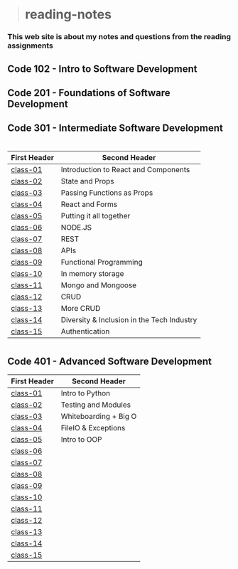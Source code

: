 ># reading-notes

### This web site is about my notes and questions from the reading assignments 

## Code 102 - Intro to Software Development
## Code 201 - Foundations of Software Development
## Code 301 - Intermediate Software Development
#

| First Header                  | Second Header                              |
| ----------------------------- | ------------------------------------------ |
| [class-01](./301/class-01.md)     | Introduction to React and Components       |
| [class-02](./301/class-02.md)     | State and Props                            |
| [class-03](./301/class-03.md)     | Passing Functions as Props                 |
| [class-04](./301/class-04.md)     | React and Forms                            |
| [class-05](./301/class-05.md)     | Putting it all together                    |
| [class-06](./301/class-06.md)     | NODE.JS                                    |
| [class-07](./301/class-07.md)     | REST                                       |
| [class-08](./301/class-08.md)     | APIs                                       |
| [class-09](./301/class-09.md)     | Functional Programming                     |
| [class-10](./301/class-10.md)     | In memory storage                          |
| [class-11](./301/class-11.md)     | Mongo and Mongoose                         |
| [class-12](./301/class-12.md)     | CRUD                                       |
| [class-13](./301/class-13.md)     | More CRUD                                  |
| [class-14](./301/class-14.md)     | Diversity & Inclusion in the Tech Industry |
| [class-15](./301/class-15.md)     | Authentication                             |

#
## Code 401 - Advanced Software Development

| First Header                  | Second Header                              |
| ----------------------------- | ------------------------------------------ |
| [class-01](./code-401-python/class-01.md)     | Intro to Python       |
| [class-02](./code-401-python/class-02.md)     | Testing and Modules   |
| [class-03](./code-401-python/class-03.md)     | Whiteboarding + Big O |
| [class-04](./code-401-python/class-04.md)     | FileIO & Exceptions   |
| [class-05](./code-401-python/class-05.md)     | Intro to OOP          |
| [class-06](./code-401-python/class-06.md)     |        |
| [class-07](./code-401-python/class-07.md)     |        |
| [class-08](./code-401-python/class-08.md)     |        |
| [class-09](./code-401-python/class-09.md)     |        |
| [class-10](./code-401-python/class-10.md)     |        |
| [class-11](./code-401-python/class-11.md)     |        |
| [class-12](./code-401-python/class-12.md)     |        |
| [class-13](./code-401-python/class-13.md)     |        |
| [class-14](./code-401-python/class-14.md)     |        |
| [class-15](./code-401-python/class-15.md)     |        |
